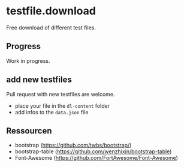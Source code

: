 # testfile.download

Free download of different test files.

## Progress

Work in progress.

## add new testfiles

Pull request with new testfiles are welcome.

* place your file in the `dl-content` folder
* add infos to the `data.json` file

## Ressourcen

* bootstrap (https://github.com/twbs/bootstrap/)
* bootstrap-table (https://github.com/wenzhixin/bootstrap-table)
* Font-Awesome (https://github.com/FortAwesome/Font-Awesome)
